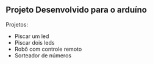 ## Projeto Desenvolvido para o arduíno

Projetos:
- Piscar um led
- Piscar dois leds
- Robô com controle remoto
- Sorteador de números
